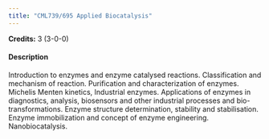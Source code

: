 ```yaml
---
title: "CML739/695 Applied Biocatalysis"
---
```

**Credits:** 3 (3-0-0)

#### Description
Introduction to enzymes and enzyme catalysed reactions. Classification and mechanism of reaction. Purification and characterization of enzymes. Michelis Menten kinetics, Industrial enzymes. Applications of enzymes in diagnostics, analysis, biosensors and other industrial processes and bio-transformations. Enzyme structure determination, stability and stabilisation. Enzyme immobilization and concept of enzyme engineering. Nanobiocatalysis.